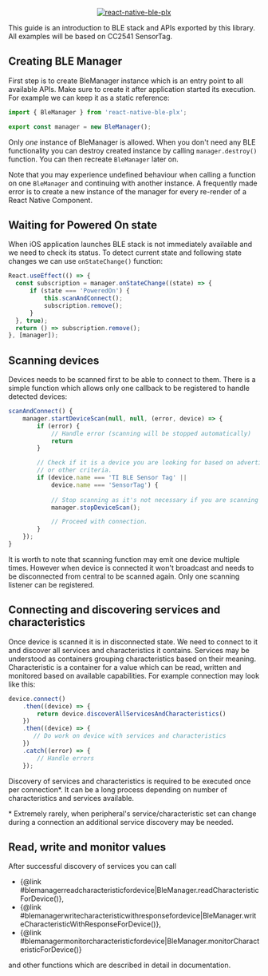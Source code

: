 <p align="center">
  <a href="https://github.com/Polidea/react-native-ble-plx"><img alt="react-native-ble-plx" src="logo.png" /></a>
</p>

This guide is an introduction to BLE stack and APIs exported by this library. All examples
will be based on CC2541 SensorTag.

## Creating BLE Manager

First step is to create BleManager instance which is an entry point to all available APIs.
Make sure to create it after application started its execution. For example we can keep it
as a static reference:

```js
import { BleManager } from 'react-native-ble-plx';

export const manager = new BleManager();
```

Only _one_ instance of BleManager is allowed. When you don't need any BLE functionality you
can destroy created instance by calling `manager.destroy()` function. You can then recreate
`BleManager` later on.

Note that you may experience undefined behaviour when calling a function on one `BleManager`
and continuing with another instance. A frequently made error is to create a new instance
of the manager for every re-render of a React Native Component.

## Waiting for Powered On state

When iOS application launches BLE stack is not immediately available and we need to check its status.
To detect current state and following state changes we can use `onStateChange()` function:

```js
React.useEffect(() => {
  const subscription = manager.onStateChange((state) => {
      if (state === 'PoweredOn') {
          this.scanAndConnect();
          subscription.remove();
      }
  }, true);
  return () => subscription.remove();
}, [manager]);
```

## Scanning devices

Devices needs to be scanned first to be able to connect to them. There is a simple function
which allows only one callback to be registered to handle detected devices:

```js
scanAndConnect() {
    manager.startDeviceScan(null, null, (error, device) => {
        if (error) {
            // Handle error (scanning will be stopped automatically)
            return
        }

        // Check if it is a device you are looking for based on advertisement data
        // or other criteria.
        if (device.name === 'TI BLE Sensor Tag' || 
            device.name === 'SensorTag') {
            
            // Stop scanning as it's not necessary if you are scanning for one device.
            manager.stopDeviceScan();

            // Proceed with connection.
        }
    });
}
```

It is worth to note that scanning function may emit one device multiple times. However 
when device is connected it won't broadcast and needs to be disconnected from central 
to be scanned again. Only one scanning listener can be registered.

## Connecting and discovering services and characteristics

Once device is scanned it is in disconnected state. We need to connect to it and discover 
all services and characteristics it contains. Services may be understood
as containers grouping characteristics based on their meaning. Characteristic is a
container for a value which can be read, written and monitored based on available
capabilities. For example connection may look like this:

```javascript
device.connect()
    .then((device) => {
        return device.discoverAllServicesAndCharacteristics()
    })
    .then((device) => {
       // Do work on device with services and characteristics
    })
    .catch((error) => {
        // Handle errors
    });
```

Discovery of services and characteristics is required to be executed once per connection\*. 
It can be a long process depending on number of characteristics and services available.

\* Extremely rarely, when peripheral's service/characteristic set can change during a connection 
an additional service discovery may be needed.

## Read, write and monitor values

After successful discovery of services you can call 
* {@link #blemanagerreadcharacteristicfordevice|BleManager.readCharacteristicForDevice()},
* {@link #blemanagerwritecharacteristicwithresponsefordevice|BleManager.writeCharacteristicWithResponseForDevice()}, 
* {@link #blemanagermonitorcharacteristicfordevice|BleManager.monitorCharacteristicForDevice()}

and other functions which are described in detail in documentation.

